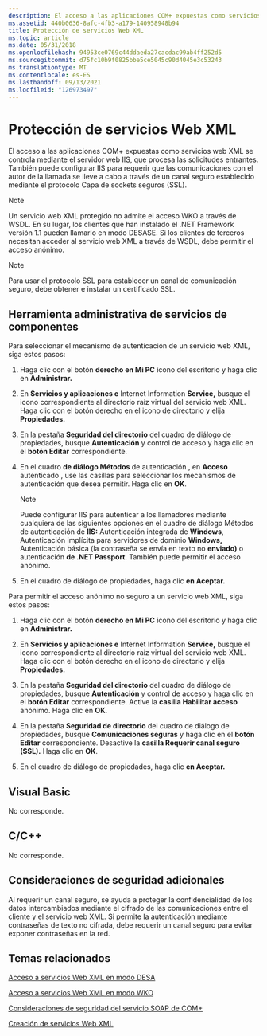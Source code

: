 ```yaml
---
description: El acceso a las aplicaciones COM+ expuestas como servicios web XML se controla mediante el servidor web IIS, que procesa las solicitudes entrantes.
ms.assetid: 440b0636-8afc-4fb3-a179-140958948b94
title: Protección de servicios Web XML
ms.topic: article
ms.date: 05/31/2018
ms.openlocfilehash: 94953ce0769c44ddaeda27cacdac99ab4ff252d5
ms.sourcegitcommit: d75fc10b9f0825bbe5ce5045c90d4045e3c53243
ms.translationtype: MT
ms.contentlocale: es-ES
ms.lasthandoff: 09/13/2021
ms.locfileid: "126973497"
---
```

# <a name="securing-xml-web-services"></a>Protección de servicios Web XML

El acceso a las aplicaciones COM+ expuestas como servicios web XML se controla mediante el servidor web IIS, que procesa las solicitudes entrantes. También puede configurar IIS para requerir que las comunicaciones con el autor de la llamada se lleve a cabo a través de un canal seguro establecido mediante el protocolo Capa de sockets seguros (SSL).

> [!Note]  
> Un servicio web XML protegido no admite el acceso WKO a través de WSDL. En su lugar, los clientes que han instalado el .NET Framework versión 1.1 pueden llamarlo en modo DESASE. Si los clientes de terceros necesitan acceder al servicio web XML a través de WSDL, debe permitir el acceso anónimo.

 

> [!Note]  
> Para usar el protocolo SSL para establecer un canal de comunicación seguro, debe obtener e instalar un certificado SSL.

 

## <a name="component-services-administrative-tool"></a>Herramienta administrativa de servicios de componentes

Para seleccionar el mecanismo de autenticación de un servicio web XML, siga estos pasos:

1.  Haga clic con el botón **derecho en Mi PC** icono del escritorio y haga clic en **Administrar.**

2.  En **Servicios y aplicaciones e** Internet Information **Service,** busque el icono correspondiente al directorio raíz virtual del servicio web XML. Haga clic con el botón derecho en el icono de directorio y elija **Propiedades.**

3.  En la pestaña **Seguridad del directorio** del cuadro de diálogo de propiedades, busque **Autenticación** y control de acceso y haga clic en el **botón Editar** correspondiente.

4.  En el cuadro **de diálogo Métodos** de autenticación , en **Acceso** autenticado , use las casillas para seleccionar los mecanismos de autenticación que desea permitir. Haga clic en **OK**.

    > [!Note]  
    > Puede configurar IIS para autenticar a los llamadores mediante cualquiera de las siguientes opciones en el cuadro de diálogo Métodos de autenticación de **IIS:** Autenticación integrada de **Windows**, Autenticación implícita para servidores de dominio **Windows,** Autenticación básica (la contraseña se envía en texto no **enviado)** o autenticación **de .NET Passport**. También puede permitir el acceso anónimo.

     

5.  En el cuadro de diálogo de propiedades, haga clic **en Aceptar.**

Para permitir el acceso anónimo no seguro a un servicio web XML, siga estos pasos:

1.  Haga clic con el botón **derecho en Mi PC** icono del escritorio y haga clic en **Administrar.**

2.  En **Servicios y aplicaciones e** Internet Information **Service,** busque el icono correspondiente al directorio raíz virtual del servicio web XML. Haga clic con el botón derecho en el icono de directorio y elija **Propiedades.**

3.  En la pestaña **Seguridad del directorio** del cuadro de diálogo de propiedades, busque **Autenticación** y control de acceso y haga clic en el **botón Editar** correspondiente. Active la **casilla Habilitar acceso** anónimo. Haga clic en **OK**.

4.  En la pestaña **Seguridad de directorio** del cuadro de diálogo de propiedades, busque **Comunicaciones seguras** y haga clic en el **botón Editar** correspondiente. Desactive la **casilla Requerir canal seguro (SSL).** Haga clic en **OK**.

5.  En el cuadro de diálogo de propiedades, haga clic **en Aceptar.**

## <a name="visual-basic"></a>Visual Basic

No corresponde.

## <a name="cc"></a>C/C++

No corresponde.

## <a name="additional-security-considerations"></a>Consideraciones de seguridad adicionales

Al requerir un canal seguro, se ayuda a proteger la confidencialidad de los datos intercambiados mediante el cifrado de las comunicaciones entre el cliente y el servicio web XML. Si permite la autenticación mediante contraseñas de texto no cifrada, debe requerir un canal seguro para evitar exponer contraseñas en la red.

## <a name="related-topics"></a>Temas relacionados

<dl> <dt>

[Acceso a servicios Web XML en modo DESA](accessing-xml-web-services-in-cao-mode.md)
</dt> <dt>

[Acceso a servicios Web XML en modo WKO](accessing-xml-web-services-in-wko-mode.md)
</dt> <dt>

[Consideraciones de seguridad del servicio SOAP de COM+](com--soap-service-security-considerations.md)
</dt> <dt>

[Creación de servicios Web XML](creating-xml-web-services.md)
</dt> </dl>

 

 




